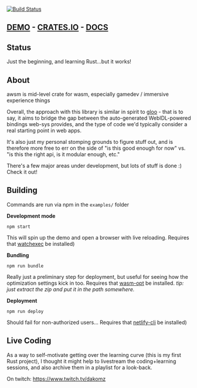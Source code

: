 [![Build Status](https://travis-ci.org/dakom/awsm.svg?branch=master)](https://travis-ci.org/dakom/awsm)

## [DEMO](https://awsm.netlify.com/) - [CRATES.IO](https://crates.io/crates/awsm) - [DOCS](https://docs.rs/awsm/0.0.3/awsm/)

## Status

Just the beginning, and learning Rust...but it works! 

## About

awsm is mid-level crate for wasm, especially gamedev / immersive experience things

Overall, the approach with this library is similar in spirit to [gloo](https://github.com/rustwasm/gloo) - that is to say, it aims to bridge the gap between the auto-generated WebIDL-powered bindings web-sys provides, and the type of code we'd typically consider a real starting point in web apps.

It's also just my personal stomping grounds to figure stuff out, and is therefore more free to err on the side of "is this good enough for now" vs. "is this the right api, is it modular enough, etc."

There's a few major areas under development, but lots of stuff is done :) Check it out!

## Building 

Commands are run via npm in the `examples/` folder

**Development mode**

`npm start`

This will spin up the demo and open a browser with live reloading. Requires that [watchexec](https://github.com/watchexec/watchexec) be installed)

**Bundling** 

`npm run bundle` 

Really just a preliminary step for deployment, but useful for seeing how the optimization settings kick in too. Requires that [wasm-opt](https://github.com/WebAssembly/binaryen) be installed. _tip: just extract the zip and put it in the path somewhere._

**Deployment** 

`npm run deploy` 

Should fail for non-authorized users... Requires that [netlify-cli](https://www.netlify.com/docs/cli/) be installed)

## Live Coding 

As a way to self-motivate getting over the learning curve (this is my first Rust project), I thought it might help to livestream the coding+learning sessions, and also archive them in a playlist for a look-back.

On twitch: https://www.twitch.tv/dakomz
